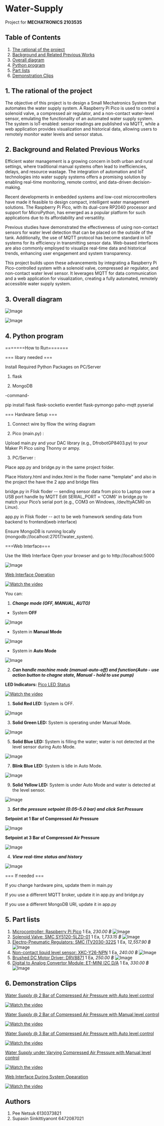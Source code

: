  
# Water-Supply
Project for **MECHATRONICS 2103535**
## Table of Contents
1. [The rational of the project](#1-the-rational-of-the-project)
2. [Background and Related Previous Works](#2-background-and-related-previous-works)
3. [Overall diagram](#3-overall-diagram)
4. [Python program](#4-python-program)
5. [Part lists](#5-part-lists)
6. [Demonstration Clips](#6-demonstration-clips)


## 1. The rational of the project
The objective of this project is to design a Small Mechatronics System that automates the water supply system. A Raspberry Pi Pico is used to control a solenoid valve, a compressed air regulator, and a non-contact water-level sensor, emulating the functionality of an automated water supply system. The system is IoT-enabled: sensor readings are published via MQTT, while a web application provides visualization and historical data, allowing users to remotely monitor water levels and sensor status.

## 2. Background and Related Previous Works
Efficient water management is a growing concern in both urban and rural settings, where traditional manual systems often lead to inefficiencies, delays, and resource wastage. The integration of automation and IoT technologies into water supply systems offers a promising solution by enabling real-time monitoring, remote control, and data-driven decision-making.

Recent developments in embedded systems and low-cost microcontrollers have made it feasible to design compact, intelligent water management solutions. The Raspberry Pi Pico, with its dual-core RP2040 processor and support for MicroPython, has emerged as a popular platform for such applications due to its affordability and versatility.

Previous studies have demonstrated the effectiveness of using non-contact sensors for water level detection that can be placed on the outside of the tank. Additionally, the use of MQTT protocol has become standard in IoT systems for its efficiency in transmitting sensor data.
Web-based interfaces are also commonly employed to visualize real-time data and historical trends, enhancing user engagement and system transparency.

This project builds upon these advancements by integrating a Raspberry Pi Pico-controlled system with a solenoid valve, compressed air regulator, and non-contact water level sensor. It leverages MQTT for data communication and a web application for visualization, creating a fully automated, remotely accessible water supply system.

## 3. Overall diagram
![Image](https://github.com/Pnajaa/Water-Supply/blob/ce17080890708fbf71c941f88fd8711987513dea/pic/Overview.jpg)

![Image](https://github.com/Pnajaa/Water-Supply/blob/524950d4a7a8e27ce3690d60b75727e4ec2e6dcc/pic/Overall%20Diagram.jpg)
## 4. Python program

=======How to Run=======

=== libary needed ===

Install Required Python Packages on PC/Server

1. flask

2. MongoDB

-command-

pip install flask flask-socketio eventlet flask-pymongo paho-mqtt pyserial

=== Hardware Setup ===

1. Connect wire by fllow the wiring diagram

2. Pico (main.py) :

Upload main.py and your DAC library (e.g., DfrobotGP8403.py) to your Maker Pi Pico using Thonny or ampy.

3. PC/Server :

Place app.py and bridge.py in the same project folder.

Place History.html and index.html in the floder name "template" and also in the project the have the 2 app and bridge files

bridge.py in Flisk floder -- sending sensor data from pico to Laptop over a USB port handle by MQTT Edit SERIAL_PORT = 'COM6' in bridge.py to match your Pico’s serial port (e.g., COM3 on Windows, /dev/ttyACM0 on Linux).

app.py in Flisk floder -- act to be web framework sending data from backend to frontend(web interface)

Ensure MongoDB is running locally (mongodb://localhost:27017/water_system).


===Web Interface===

 Use the Web Interface
Open your browser and go to http://localhost:5000


![Image](https://github.com/Pnajaa/Water-Supply/blob/7bb21513c3efc68fa7205d741812e0587b6468ff/pic/Web%20Interface.png)

[Web Interface Operation](https://youtu.be/HzrLfJGo4F0?si=m5Xr5fIVZuz3PlJd)

[![Watch the video](https://img.youtube.com/vi/HzrLfJGo4F0/0.jpg)](https://youtu.be/HzrLfJGo4F0?si=m5Xr5fIVZuz3PlJd)

You can:

1. _**Change mode (OFF, MANUAL, AUTO)**_
* System **OFF**

![Image](https://github.com/Pnajaa/Water-Supply/blob/0de9ad2e907146cb8bc6b250a59a2169d2b90ee2/pic/System%20OFF.png)

* System in **Manual Mode**

![Image](https://github.com/Pnajaa/Water-Supply/blob/0de9ad2e907146cb8bc6b250a59a2169d2b90ee2/pic/Manual%20Mode.png)

* System in **Auto Mode**

![Image](https://github.com/Pnajaa/Water-Supply/blob/af4880f4727c48cc897db92e6f51aedd7669d7a4/pic/Auto%20Mode.png)


2. _**Can handle machine mode (manual-auto-off) and function(Auto - use action button to chagne state, Manual - hold to use pump)**_

**LED Indicators:** [Pico LED Status](https://youtu.be/J_779zv18d4?si=_UDpGzsGQTG2D5w2)

[![Watch the video](https://img.youtube.com/vi/J_779zv18d4/0.jpg)](https://youtu.be/J_779zv18d4?si=_UDpGzsGQTG2D5w2)

1. **Solid Red LED:** System is OFF.

![Image](https://github.com/Pnajaa/Water-Supply/blob/e50853c813abe51ee55f43cc403186f92382b058/pic/S__13352969_0.jpg)

3. **Solid Green LED:** System is operating under Manual Mode.

![Image](https://github.com/Pnajaa/Water-Supply/blob/e50853c813abe51ee55f43cc403186f92382b058/pic/S__13352971_0.jpg)

5. **Solid Blue LED:** System is filling the water; water is not detected at the level sensor during Auto Mode.

![Image](https://github.com/Pnajaa/Water-Supply/blob/e50853c813abe51ee55f43cc403186f92382b058/pic/S__13352972_0.jpg)
   
7. **Blink Blue LED:** System is Idle in Auto Mode.

![Image](https://github.com/Pnajaa/Water-Supply/blob/e50853c813abe51ee55f43cc403186f92382b058/pic/S__13352974_0.jpg)

9. **Solid Yellow LED:** System is under Auto Mode and water is detected at the level sensor.

![Image](https://github.com/Pnajaa/Water-Supply/blob/e50853c813abe51ee55f43cc403186f92382b058/pic/S__13352973_0.jpg)


3. _**Set the pressure setpoint (0.05–5.0 bar) and click Set Pressure**_

**Setpoint at 1 Bar of Compressed Air Pressure**

![Image](https://github.com/Pnajaa/Water-Supply/blob/e50853c813abe51ee55f43cc403186f92382b058/pic/Set%201%20Bar.png)

**Setpoint at 3 Bar of Compressed Air Pressure**

![Image](https://github.com/Pnajaa/Water-Supply/blob/e50853c813abe51ee55f43cc403186f92382b058/pic/Set%203%20Bar.png)


4. _**View real-time status and history**_


![Image](https://github.com/Pnajaa/Water-Supply/blob/e153e7df6c6638072207272dd43a5990863a4ea8/pic/System%20Log.png)


=== If needed ===

If you change hardware pins, update them in main.py

If you use a different MQTT broker, update it in app.py and bridge.py

If you use a different MongoDB URI, update it in app.py

## 5. Part lists
1. [Microcontroller: Raspberry Pi Pico](https://datasheets.raspberrypi.com/pico/pico-datasheet.pdf) 1 Ea, *230.00 ฿*
![Image](https://github.com/Pnajaa/Water-Supply/blob/7eb20fb6e453c3e6e84c3923cec3ffeb01c6f8a4/pic/S__13352988_0.jpg)
2. [Solenoid Valve: SMC SY5120-5LZD-01](https://th.misumi-ec.com/en/vona2/detail/221300029672/?HissuCode=SY5120-5LZD-01) 1 Ea, *1,733.15 ฿*
![Image](https://github.com/Pnajaa/Water-Supply/blob/7eb20fb6e453c3e6e84c3923cec3ffeb01c6f8a4/pic/S__13352990_0.jpg)
4. [Electro-Pneumatic Regulators: SMC ITV2030-322S](https://th.misumi-ec.com/en/vona2/detail/221006475030/?HissuCode=ITV2030-322S) 1 Ea, *12,557.90 ฿*
![Image](https://github.com/Pnajaa/Water-Supply/blob/7eb20fb6e453c3e6e84c3923cec3ffeb01c6f8a4/pic/S__13352994_0.jpg)
5. [Non-contact liquid level sensor: XKC-Y26-NPN](https://xkc-sensor.com/detail/1428.html) 1 Ea, *240.00 ฿*
![Image](https://github.com/Pnajaa/Water-Supply/blob/7eb20fb6e453c3e6e84c3923cec3ffeb01c6f8a4/pic/S__13352976_0.jpg)
6. [Brushed DC Motor Driver: DRV8871](https://www.ti.com/lit/ds/symlink/drv8871.pdf?ts=1747713296454&ref_url=https%253A%252F%252Fwww.google.com%252F) 1 Ea, *250.00 ฿*
![Image](https://github.com/Pnajaa/Water-Supply/blob/7eb20fb6e453c3e6e84c3923cec3ffeb01c6f8a4/pic/S__13352992_0.jpg)
7. [Digital to Analog Convertor Module: ET-MINI I2C D/A](https://www.etteam.com/prodintf/ET-MINI-I2C-DA-10V/th-man-ET-MINI-I2C-DA-10V.pdf) 1 Ea, *330.00 ฿*
![Image](https://github.com/Pnajaa/Water-Supply/blob/7eb20fb6e453c3e6e84c3923cec3ffeb01c6f8a4/pic/S__13352993_0.jpg)
## 6. Demonstration Clips
[Water Supply @ 2 Bar of Compressed Air Pressure with Auto level control](https://youtu.be/-4KKM27_0G8?si=PFsfHLVXcu9kw8Zn)

[![Watch the video](https://img.youtube.com/vi/-4KKM27_0G8/0.jpg)](https://youtu.be/-4KKM27_0G8?si=PFsfHLVXcu9kw8Zn)

[Water Supply @ 2 Bar of Compressed Air Pressure with Manual level control](https://youtu.be/t14_QqYX_wY?si=O16tVIrwNscYOhKn)

[![Watch the video](https://img.youtube.com/vi/t14_QqYX_wY/0.jpg)](https://youtu.be/t14_QqYX_wY?si=O16tVIrwNscYOhKn)

[Water Supply @ 3 Bar of Compressed Air Pressure with Auto level control](https://youtu.be/GVrn9ShbKTY?si=fIKZL0MBUtPXyBzl)

[![Watch the video](https://img.youtube.com/vi/GVrn9ShbKTY/0.jpg)](https://youtu.be/GVrn9ShbKTY?si=fIKZL0MBUtPXyBzl)

[Water Supply under Varying Compressed Air Pressure with Manual level control](https://youtu.be/gGz0Z9c_rH0?si=NRW8_H563wOkiUoJ)

[![Watch the video](https://img.youtube.com/vi/gGz0Z9c_rH0/0.jpg)](https://youtu.be/gGz0Z9c_rH0?si=NRW8_H563wOkiUoJ)

[Web Interface During System Opearation](https://youtu.be/8oSqg5JCmNs)

[![Watch the video](https://img.youtube.com/vi/8oSqg5JCmNs/0.jpg)](https://youtu.be/8oSqg5JCmNs)


## Authors
1. Pee Netsuk 6130373821
2. Supasin Sinkittiyanont 6472087021
